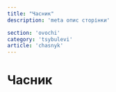```yaml
---
title: "Часник"
description: 'meta опис сторінки'

section: 'ovochi'
category: 'tsybulevi'
article: 'chasnyk'
---
```


# Часник